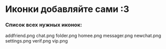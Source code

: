 # Иконки добавляйте сами :3

### Список всех нужных иконок:

addfriend.png
chat.png
folder.png
homee.png
messager.png
newchat.png
settings.png
verif.png
vip.png
